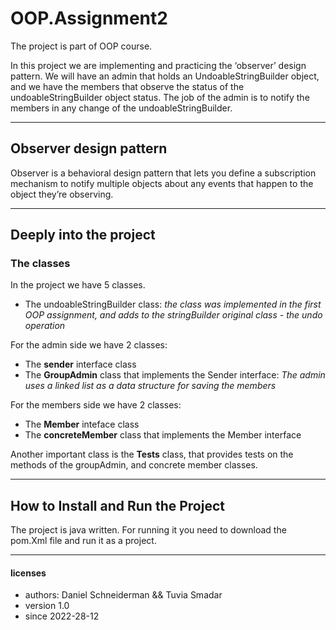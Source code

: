 # OOP.Assignment2
The project is part of  OOP course. 

In this project we are implementing and practicing the ‘observer’ design pattern. 
We will have an admin that holds an UndoableStringBuilder object, and we have the members that
observe the status of the undoableStringBuilder object status. 
The job of the admin is to notify the members in any change of the undoableStringBuilder. 
****
## Observer design pattern
Observer is a behavioral design pattern that lets you define a subscription mechanism to notify multiple objects about any events that happen to the object they’re observing.
****
## Deeply into the project

### The classes

In the project we have 5 classes.

* The undoableStringBuilder class: 
*the class was implemented in the first OOP assignment,
and adds to the stringBuilder original class - the undo operation*

For the admin side we have 2 classes: 
* The **sender** interface class
* The **GroupAdmin** class that implements the Sender interface: 
*The admin uses a linked list as a data structure for saving the members*

For the members side we have 2 classes: 
* The **Member** inteface class
* The **concreteMember** class that implements the Member interface

Another important class is the **Tests** class, 
that provides tests on the methods of the groupAdmin, and concrete member classes.
***

## How to Install and Run the Project
The project is java written.
For running it you need to download the pom.Xml file and run it as a project. 


****



#### licenses 
* authors:  Daniel Schneiderman && Tuvia Smadar
* version 1.0
* since   2022-28-12


